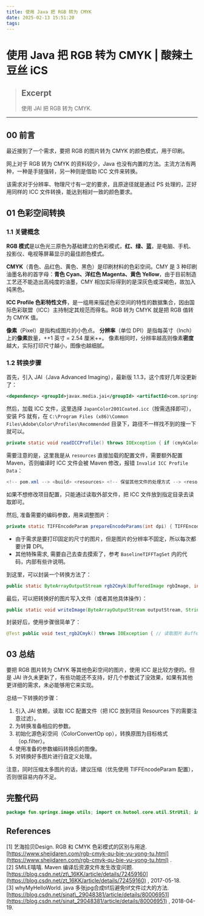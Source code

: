 ```yaml
---
title: 使用 Java 把 RGB 转为 CMYK
date: 2025-02-13 15:51:20
tags:
---
```


# 使用 Java 把 RGB 转为 CMYK | 酸辣土豆丝 iCS

> ## Excerpt
> 使用 JAI 把 RGB 转为 CMYK.

---
## 00 前言

最近接到了一个需求，要把 RGB 的图片转为 CMYK 的颜色模式，用于印刷。

网上对于 RGB 转为 CMYK 的资料较少，Java 也没有内置的方法。主流方法有两种，一种是手搓强转，另一种则是借助 ICC 文件来转换。

该需求对于分辨率、物理尺寸有一定的要求，且原途径就是通过 PS 处理的，正好用同样的 ICC 文件转换，能达到相对一致的颜色要求。

## 01 色彩空间转换

### 1.1 关键概念

**RGB 模式**是以色光三原色为基础建立的色彩模式，**红、绿、蓝**，是电脑、手机、投影仪、电视等屏幕显示的最佳颜色模式。

**CMYK**（青色、品红色、黄色、黑色）是印刷材料的色彩空间。CMY 是 3 种印刷油墨名称的首字母：**青色 Cyan、洋红色 Magenta、黄色 Yellow**，由于目前制造工艺还不能造出高纯度的油墨，CMY 相加实际得到的是深灰色或深褐色，故加入纯黑色。

**ICC Profile 色彩特性文件**，是一组用来描述色彩空间的特性的数据集合，因由国际色彩联盟（ICC）主持制定其规范而得名。RGB 转为 CMYK 就是把 RGB 值转为 CMYK 值。

**像素**（Pixel）是指构成图片的小色点。 **分辨率**（单位 DPI）是指每英寸（Inch）上的**像素**数量，++1 英寸 = 2.54 厘米++。 像素相同时，分辨率越高则像素**密度**越大，实际打印尺寸越小，图像也越细腻。

### 1.2 转换步骤

首先，引入 JAI（Java Advanced Imaging），最新版 1.1.3，这个库好几年没更新了：

```xml
<dependency> <groupId>javax.media.jai</groupId> <artifactId>com.springsource.javax.media.jai.codec</artifactId> <version>1.1.3</version> </dependency> <!-- 这个库只用到了 TIFF 的静态变量，可以不引入 --> <dependency> <groupId>com.github.jai-imageio</groupId> <artifactId>jai-imageio-core</artifactId> <version>1.4.0</version> </dependency>
```

然后，加载 ICC 文件，这里选择 `JapanColor2001Coated.icc`（按需选择即可），安装 PS 就有，在 `C:\Program Files (x86)\Common Files\Adobe\Color\Profiles\Recommended` 目录下，路径不一样找不到的搜一下就可以。

```java
private static void readICCProfile() throws IOException { if (cmykColorSpace == null) { synchronized (CMYKUtil.class) { if (cmykColorSpace == null) { try (InputStream inputStream = CMYKUtil.class.getClassLoader().getResourceAsStream("icc/JapanColor2001Coated.icc")) { ICC_Profile cmykProfile = ICC_Profile.getInstance(inputStream); // 如果是读取外部文件，把文件的绝对路径传入即可 cmykColorSpace = new ICC_ColorSpace(cmykProfile); } } } } }
```

需要注意的是，这里我是从 `resources` 直接加载的配置文件，需要额外配置 Maven，否则编译时 ICC 文件会被 Maven 修改，报错 `Invalid ICC Profile Data`：

```java
<!-- pom.xml --> <build> <resources> <!-- 保留其他文件的处理方式 --> <resource> <directory>src/main/resources</directory> <filtering>true</filtering> <includes> <include>**/*.xml</include> <include>**/*.properties</include> <include>**/*.y*ml</include> <include>banner.txt</include> </includes> </resource> <!-- 禁止编译时修改 ICC 文件 --> <resource> <directory>src/main/resources</directory> <!-- 默认会替换文件中的占位符属性，导致文件被修改 --> <filtering>false</filtering> <includes> <include>**/*.icc</include> </includes> </resource> </resources> <!-- ... --> </build>
```

如果不想修改项目配置，只能通过读取外部文件，把 ICC 文件放到指定目录去读取即可。

然后, 准备需要的编码参数，用来调整图片：

```java
private static TIFFEncodeParam prepareEncodeParams(int dpi) { TIFFEncodeParam params = new TIFFEncodeParam(); // 加点压缩, 不然图片太大了 // params.setCompression(TIFFEncodeParam.COMPRESSION_LZW); // 不支持 params.setCompression(TIFFEncodeParam.COMPRESSION_DEFLATE); // 分辨率 DPI // doc: https://download.java.net/media/jai-imageio/javadoc/1.1/constant-values.html params.setExtraFields(new TIFFField[]{ // DIP，x y 统一，不统一图片会被拉伸或压缩 new TIFFField(BaselineTIFFTagSet.TAG_X_RESOLUTION, // 282 TIFFField.TIFF_RATIONAL, 1, new long[][]{{dpi, 1}}), new TIFFField(BaselineTIFFTagSet.TAG_Y_RESOLUTION, // 283 TIFFField.TIFF_RATIONAL, 1, new long[][]{{dpi, 1}}), // 分辨率单位 2 (inch) new TIFFField(BaselineTIFFTagSet.TAG_RESOLUTION_UNIT, // 296 TIFFField.TIFF_SHORT, 1, new char[]{BaselineTIFFTagSet.RESOLUTION_UNIT_INCH}), // 位深度 8*4 (无效) // new TIFFField(BaselineTIFFTagSet.TAG_BITS_PER_SAMPLE, // TIFFField.TIFF_SHORT, 1, new char[]{8}) }); return params; }
```

-   由于需求是要打印固定的尺寸的图片，但是图片的分辨率不固定，所以每次都要计算 DPI。
-   其他特殊需求, 需要自己去查去摸索了，参考 `BaselineTIFFTagSet` 内的代码，内部有些许说明。

到这里，可以封装一个转换方法了：

```java
public static ByteArrayOutputStream rgb2Cmyk(BufferedImage rgbImage, int dpi) throws IOException { // 加载 ICC 配置文件 readICCProfile(); // 准备编码的各种参数 TIFFEncodeParam params = prepareEncodeParams(dpi); // 创建颜色转换实体：从源色彩空间转到 cmyk 色彩空间 ColorConvertOp op = new ColorConvertOp( rgbImage.getColorModel().getColorSpace(), cmykColorSpace, null); // 转换, 第二个是目标图像源, 为空则自动创建合适的 BufferedImage cmykImage = op.filter(rgbImage, null); // 用指定的参数转换为 CMYK, 放到 ByteArrayOutputStream 只是为了返回给其他地方使用 // 如果不需要可以直接写入文件等即可 ByteArrayOutputStream baoStream = new ByteArrayOutputStream(); ImageEncoder encoder2 = ImageCodec.createImageEncoder("TIFF", baoStream, params); // 编码为 TIFF encoder2.encode(cmykImage); return baoStream; }
```

最后，可以把转换好的图片写入文件（或者其他具体操作）：

```java
public static void writeImage(ByteArrayOutputStream outputStream, String filepath) { try (FileImageOutputStream fo = new FileImageOutputStream(new File(filepath))) { fo.write(outputStream.toByteArray()); } catch (IOException e) { log.error("写入文件失败, {}, {}", filepath, e.getMessage(), e); } }
```

封装好后，使用步骤很简单了：

```java
@Test public void test_rgb2Cmyk() throws IOException { // 读取图片 BufferedImage rgbImage = ImageIO.read(new File("D:\\image\\rgb.png")); // 计算 DPI, 取宽/高最大值, 如果取小的那边偏差较多 // 分辨率越高偏差越大, 固定 DPI 或不在乎物理尺寸的可以忽略 int dpi = CMYKUtil.getDpi(rgbImage.getWidth(), 100); // 像素, 厘米 ByteArrayOutputStream bs = CMYKUtil.rgb2Cmyk(rgbImage, dpi); CMYKUtil.writeImage(bs, "D:\\image\\cmyk.tif"); }
```

## 03 总结

要把 RGB 图片转为 CMYK 等其他色彩空间的图片，使用 ICC 是比较方便的。但是 JAI 许久未更新了，有些功能还不支持，好几个参数试了没效果，如果有其他更详细的需求，未必能够用它来实现。

总结一下转换的步骤：

1.  引入 JAI 依赖，读取 ICC 配置文件（把 ICC 放到项目 Resources 下的需要注意过滤）。
2.  为转换准备相应的参数。
3.  初始化源色彩空间（ColorConvertOp op），转换原图为目标格式（op.filter）。
4.  使用准备的参数编码转换后的图像。
5.  对转换好多图片进行自定义处理。

注意，同时压缩太多图片的话，建议压缩（优先使用 TIFFEncodeParam 配置），否则很容易内存不足。

## 完整代码

```java
package fun.springx.image.utils; import cn.hutool.core.util.StrUtil; import com.github.jaiimageio.plugins.tiff.BaselineTIFFTagSet; import com.sun.media.jai.codec.ImageCodec; import com.sun.media.jai.codec.ImageEncoder; import com.sun.media.jai.codec.TIFFEncodeParam; import com.sun.media.jai.codec.TIFFField; import lombok.extern.slf4j.Slf4j; import javax.imageio.stream.FileImageOutputStream; import java.awt.color.ColorSpace; import java.awt.color.ICC_ColorSpace; import java.awt.color.ICC_Profile; import java.awt.image.BufferedImage; import java.awt.image.ColorConvertOp; import java.io.*; /** * CMYK 工具类 * * @author Spring * @since 2024-07-25 */ @Slf4j public class CMYKUtil { private static final double INCH_2_CM = 2.54d; static volatile ColorSpace cmykColorSpace = null; private static void readICCProfile() throws IOException { if (cmykColorSpace == null) { synchronized (CMYKUtil.class) { if (cmykColorSpace == null) { try (InputStream inputStream = CMYKUtil.class.getClassLoader().getResourceAsStream("icc/JapanColor2001Coated.icc")) { ICC_Profile cmykProfile = ICC_Profile.getInstance(inputStream); cmykColorSpace = new ICC_ColorSpace(cmykProfile); } } } } } private static TIFFEncodeParam prepareEncodeParams(int dpi) { TIFFEncodeParam params = new TIFFEncodeParam(); // 加点压缩, 不然图片太大了 // params.setCompression(TIFFEncodeParam.COMPRESSION_LZW); // 不支持 params.setCompression(TIFFEncodeParam.COMPRESSION_DEFLATE); // 分辨率 DPI // doc: https://download.java.net/media/jai-imageio/javadoc/1.1/constant-values.html params.setExtraFields(new TIFFField[]{ new TIFFField(BaselineTIFFTagSet.TAG_X_RESOLUTION, // 282 TIFFField.TIFF_RATIONAL, 1, new long[][]{{dpi, 1}}), new TIFFField(BaselineTIFFTagSet.TAG_Y_RESOLUTION, // 283 TIFFField.TIFF_RATIONAL, 1, new long[][]{{dpi, 1}}), new TIFFField(BaselineTIFFTagSet.TAG_RESOLUTION_UNIT, // 296 TIFFField.TIFF_SHORT, 1, new char[]{BaselineTIFFTagSet.RESOLUTION_UNIT_INCH}), // 分辨率单位 2 (inch) // new TIFFField(BaselineTIFFTagSet.TAG_BITS_PER_SAMPLE, // TIFFField.TIFF_SHORT, 1, new char[]{8}) // 位深度 8*4 (无效) }); return params; } public static ByteArrayOutputStream rgb2Cmyk(BufferedImage rgbImage, int dpi) throws IOException { // 加载 ICC 配置文件 readICCProfile(); // 准备编码的各种参数 TIFFEncodeParam params = prepareEncodeParams(dpi); // 创建颜色转换实体：从源色彩空间转到 cmyk 色彩空间 ColorConvertOp op = new ColorConvertOp( rgbImage.getColorModel().getColorSpace(), cmykColorSpace, null); // 转换, 第二个是目标图像源, 为空则自动创建合适的 BufferedImage cmykImage = op.filter(rgbImage, null); // 用指定的参数转换为 CMYK, 放到 ByteArrayOutputStream 只是为了返回给其他地方使用 // 如果不需要可以直接写入文件等即可 ByteArrayOutputStream baoStream = new ByteArrayOutputStream(); ImageEncoder encoder2 = ImageCodec.createImageEncoder("TIFF", baoStream, params); // 编码为 TIFF encoder2.encode(cmykImage); return baoStream; } public static int getDpi(int pixel, int cm) { double d = pixel / (cm / INCH_2_CM); log.info("Pixel={}, cm={}, DPI={}", pixel, cm, d); // 四舍五入偏差比较小 return Double.valueOf(Math.round(d)).intValue(); } public static void writeImage(ByteArrayOutputStream outputStream, String filepath) { try (FileImageOutputStream fo = new FileImageOutputStream(new File(filepath))) { fo.write(outputStream.toByteArray()); } catch (IOException e) { log.error("写入文件失败, {}, {}", filepath, e.getMessage(), e); } } }
```

## References

\[1\] 艺海拾贝Design. RGB 和 CMYK 色彩模式的区别与用途. [https://www.shejidaren.com/rgb-cmyk-qu-bie-yu-yong-tu.html](https://www.shejidaren.com/rgb-cmyk-qu-bie-yu-yong-tu.html) .  
\[2\] SMILE嘻嘻. Maven 编译后资源文件发生改变问题. [https://blog.csdn.net/zt\_16KK/article/details/72459160](https://blog.csdn.net/zt_16KK/article/details/72459160) , 2017-05-18.  
\[3\] whyMyHelloWorld. java 多张jpg合成tif后避免tif文件过大的方法. [https://blog.csdn.net/sinat\_29048381/article/details/80006951](https://blog.csdn.net/sinat_29048381/article/details/80006951) , 2018-04-19.